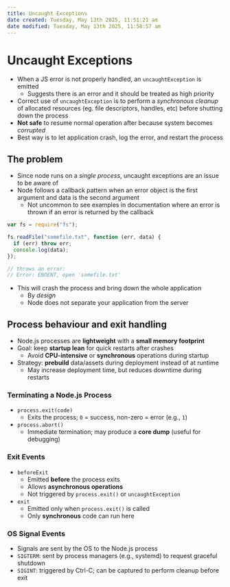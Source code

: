 ```yaml
---
title: Uncaught Exceptions
date created: Tuesday, May 13th 2025, 11:51:21 am
date modified: Tuesday, May 13th 2025, 11:58:57 am
---
```


# Uncaught Exceptions

- When a JS error is not properly handled, an `uncaughtException` is emitted
  - Suggests there is an error and it should be treated as high priority
- Correct use of `uncaughtException` is to perform a _synchronous cleanup_ of allocated resources (eg. file descriptors, handles, etc) before shutting down the process
- **Not safe** to resume normal operation after because system becomes _corrupted_
- Best way is to let application crash, log the error, and restart the process

## The problem

- Since node runs on a _single process_, uncaught exceptions are an issue to be aware of
- Node follows a callback pattern when an error object is the first argument and data is the second argument
  - Not uncommon to see examples in documentation where an error is thrown if an error is returned by the callback

```js
var fs = require("fs");

fs.readFile("somefile.txt", function (err, data) {
  if (err) throw err;
  console.log(data);
});

// throws an error:
// Error: ENOENT, open 'somefile.txt'
```

- This will crash the process and bring down the whole application
  - By _design_
  - Node does not separate your application from the server

## Process behaviour and exit handling

- Node.js processes are **lightweight** with a **small memory footprint**
- Goal: keep **startup lean** for quick restarts after crashes
  - Avoid **CPU-intensive** or **synchronous** operations during startup
- Strategy: **prebuild** data/assets during deployment instead of at runtime
  - May increase deployment time, but reduces downtime during restarts

### Terminating a Node.js Process

- `process.exit(code)`
  - Exits the process; `0` = success, non-zero = error (e.g., `1`)
- `process.abort()`
  - Immediate termination; may produce a **core dump** (useful for debugging)

### Exit Events

- `beforeExit`
  - Emitted **before** the process exits
  - Allows **asynchronous operations**
  - Not triggered by `process.exit()` or `uncaughtException`
- `exit`
  - Emitted only when `process.exit()` is called
  - Only **synchronous** code can run here

### OS Signal Events

- Signals are sent by the OS to the Node.js process
- `SIGTERM`: sent by process managers (e.g., systemd) to request graceful shutdown
- `SIGINT`: triggered by Ctrl-C; can be captured to perform cleanup before exit
